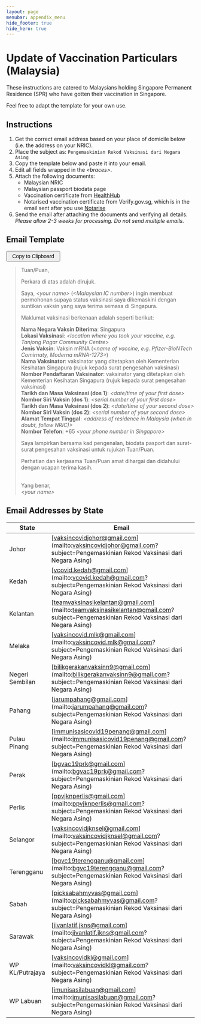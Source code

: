 ```yaml
---
layout: page
menubar: appendix_menu
hide_footer: true
hide_hero: true
---
```


# Update of Vaccination Particulars (Malaysia)

These instructions are catered to Malaysians holding Singapore Permanent Residence (SPR) who have gotten their vaccination in Singapore. 

Feel free to adapt the template for your own use.

## Instructions

1. Get the correct email address based on your place of domicile below (i.e. the address on your NRIC).
1. Place the subject as: `Pengemaskinian Rekod Vaksinasi dari Negara Asing`
1. Copy the template below and paste it into your email.
1. Edit all fields wrapped in the _&lt;braces&gt;_.
1. Attach the following documents:
    - Malaysian NRIC
    - Malaysian passport biodata page
    - Vaccination certificate from [HealthHub](https://eservices.healthhub.sg/covid/records)
    - Notarised vaccination certificate from Verify.gov.sg, which is in the email sent after you use [Notarise](https://www.notarise.gov.sg/)
1. Send the email after attaching the documents and verifying all details. _Please allow 2-3 weeks for processing. Do not send multiple emails._

## Email Template

<script type="text/javascript">
function copyToClipboard(lang) {
    let el = document.getElementById('email-content-to-clipboard-' + lang);
    let clipboardItem = new ClipboardItem({
        'text/plain': new Blob([el.innerText], {type: 'text/plain'}),
        'text/html': new Blob([el.innerHTML], {type: 'text/html'}),
        });
    navigator.clipboard.write([clipboardItem]);
}
</script>
<button onclick="copyToClipboard('ms')" style="font-size: 1em; padding: 0.25em 1em; height: 2em">Copy to Clipboard</button>

<blockquote>
<div id="email-content-to-clipboard-ms">
    <p>Tuan/Puan,</p>
    <p>Perkara di atas adalah dirujuk.</p>
    <p>Saya, <i>&lt;your name&gt;</i> (<i>&lt;Malaysian IC number&gt;</i>) ingin membuat permohonan supaya status vaksinasi saya dikemaskini dengan suntikan vaksin yang saya terima semasa di Singapura. </p>
    <p>Maklumat vaksinasi berkenaan adalah seperti berikut:</p>
    <p>
        <b>Nama Negara Vaksin Diterima</b>: Singapura <br/>
        <b>Lokasi Vaksinasi</b>: <i>&lt;location where you took your vaccine, e.g. Tanjong Pagar Community Centre&gt;</i><br/>
        <b>Jenis Vaksin</b>: Vaksin mRNA (<i>&lt;name of vaccine, e.g. Pfizer-BioNTech Comirnaty, Moderna mRNA-1273&gt;</i>)<br/>
        <b>Nama Vaksinator</b>: vaksinator yang ditetapkan oleh Kementerian Kesihatan Singapura (rujuk kepada surat pengesahan vaksinasi)<br/>
        <b>Nombor Pendaftaran Vaksinator</b>: vaksinator yang ditetapkan oleh Kementerian Kesihatan Singapura (rujuk kepada surat pengesahan vaksinasi)<br/>
        <b>Tarikh dan Masa Vaksinasi (dos 1)</b>: <i>&lt;date/time of your first dose&gt;</i><br/>
        <b>Nombor Siri Vaksin (dos 1)</b>: <i>&lt;serial number of your first dose&gt;</i><br/>
        <b>Tarikh dan Masa Vaksinasi (dos 2)</b>: <i>&lt;date/time of your second dose&gt;</i><br/>
        <b>Nombor Siri Vaksin (dos 2)</b>: <i>&lt;serial number of your second dose&gt;</i><br/>
        <b>Alamat Tempat Tinggal</b>: <i>&lt;address of residence in Malaysia (when in doubt, follow NRIC)&gt;</i><br/>
        <b>Nombor Telefon</b>: +65 <i>&lt;your phone number in Singapore&gt;</i>
    </p>
    <p>Saya lampirkan bersama kad pengenalan, biodata pasport dan surat-surat pengesahan vaksinasi untuk rujukan Tuan/Puan.</p>
    <p>Perhatian dan kerjasama Tuan/Puan amat dihargai dan didahului dengan ucapan terima kasih.</p>
    <p>
        <br/>Yang benar, <br/>
        <i>&lt;your name&gt;</i>
    </p>
</div>
</blockquote>

## Email Addresses by State

| State | Email |
| ----- | ----- |
| Johor | [vaksincovidjohor@gmail.com](mailto:vaksincovidjohor@gmail.com?subject=Pengemaskinian Rekod Vaksinasi dari Negara Asing) |
| Kedah | [vcovid.kedah@gmail.com](mailto:vcovid.kedah@gmail.com?subject=Pengemaskinian Rekod Vaksinasi dari Negara Asing) |
| Kelantan | [teamvaksinasikelantan@gmail.com](mailto:teamvaksinasikelantan@gmail.com?subject=Pengemaskinian Rekod Vaksinasi dari Negara Asing) |
| Melaka | [vaksincovid.mlk@gmail.com](mailto:vaksincovid.mlk@gmail.com?subject=Pengemaskinian Rekod Vaksinasi dari Negara Asing) |
| Negeri Sembilan | [bilikgerakanvaksinn9@gmail.com](mailto:bilikgerakanvaksinn9@gmail.com?subject=Pengemaskinian Rekod Vaksinasi dari Negara Asing) |
| Pahang | [jarumpahang@gmail.com](mailto:jarumpahang@gmail.com?subject=Pengemaskinian Rekod Vaksinasi dari Negara Asing) |
| Pulau Pinang | [immunisasicovid19penang@gmail.com](mailto:immunisasicovid19penang@gmail.com?subject=Pengemaskinian Rekod Vaksinasi dari Negara Asing) |
| Perak | [bgvac19prk@gmail.com](mailto:bgvac19prk@gmail.com?subject=Pengemaskinian Rekod Vaksinasi dari Negara Asing) |
| Perlis | [ppvjknperlis@gmail.com](mailto:ppvjknperlis@gmail.com?subject=Pengemaskinian Rekod Vaksinasi dari Negara Asing) |
| Selangor | [vaksincovidjknsel@gmail.com](mailto:vaksincovidjknsel@gmail.com?subject=Pengemaskinian Rekod Vaksinasi dari Negara Asing) |
| Terengganu | [bgvc19terengganu@gmail.com](mailto:bgvc19terengganu@gmail.com?subject=Pengemaskinian Rekod Vaksinasi dari Negara Asing) |
| Sabah | [picksabahmyvas@gmail.com](mailto:picksabahmyvas@gmail.com?subject=Pengemaskinian Rekod Vaksinasi dari Negara Asing) |
| Sarawak | [jivanlatif.jkns@gmail.com](mailto:jivanlatif.jkns@gmail.com?subject=Pengemaskinian Rekod Vaksinasi dari Negara Asing) |
| WP KL/Putrajaya | [vaksincovidkl@gmail.com](mailto:vaksincovidkl@gmail.com?subject=Pengemaskinian Rekod Vaksinasi dari Negara Asing) |
| WP Labuan | [imunisasilabuan@gmail.com](mailto:imunisasilabuan@gmail.com?subject=Pengemaskinian Rekod Vaksinasi dari Negara Asing) |
